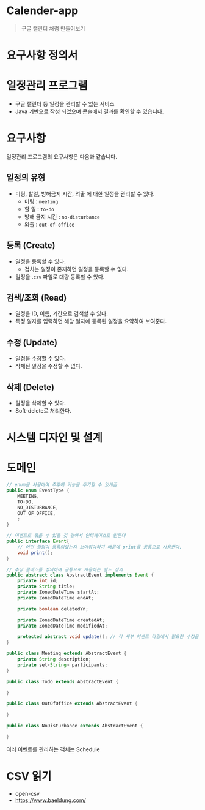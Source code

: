 # Calender-app
> 구글 캘린더 처럼 만들어보기

# 요구사항 정의서
# 일정관리 프로그램

- 구글 캘린더 등 일정을 관리할 수 있는 서비스
- Java 기반으로 작성 되었으며 콘솔에서 결과를 확인할 수 있습니다.

# 요구사항

일정관리 프로그램의 요구사항은 다음과 같습니다.

## 일정의 유형

- 미팅, 할일, 방해금지 시간, 외출 에 대한 일정을 관리할 수 있다.
    - 미팅 : `meeting`
    - 할 일 : `to-do`
    - 방해 금지 시간 : `no-disturbance`
    - 외출 : `out-of-office`

## 등록 (Create)

- 일정을 등록할 수 있다.
    - 겹치는 일정이 존재하면 일정을 등록할 수 없다.
- 일정을 .`csv` 파일로 대량 등록할 수 있다.

## 검색/조회 (Read)

- 일정을 ID, 이름, 기간으로 검색할 수 있다.
- 특정 일자를 입력하면 해당 일자에 등록된 일정을 요약하여 보여준다.

## 수정 (Update)

- 일정을 수정할 수 있다.
- 삭제된 일정을 수정할 수 없다.

## 삭제 (Delete)

- 일정을 삭제할 수 있다.
- Soft-delete로 처리한다.

# 시스템 디자인 및 설계
# 도메인

```java
// enum을 사용하여 추후에 기능을 추가할 수 있게끔
public enum EventType {
	MEETING,
	TO-DO,
	NO_DISTURBANCE,
	OUT_OF_OFFICE,
	;
}

// 이벤트로 묶을 수 있을 것 같아서 인터페이스로 만든다
public interface Event{
	// 어떤 일정이 등록되었는지 보여줘야하기 때문에 print를 공통으로 사용한다.
	void print();
}

// 추상 클래스를 정의하여 공통으로 사용하는 필드 정의
public abstract class AbstractEvent implements Event {
	private int id;
	private String title;
	private ZonedDateTime startAt;
	private ZonedDateTime endAt;

	private boolean deletedYn;

	private ZonedDateTime createdAt;
	private ZonedDateTime modifiedAt;

	protected abstract void update(); // 각 세부 이벤트 타입에서 필요한 수정을 하기 위함
}

public class Meeting extends AbstractEvent {
	private String description;
	private set<String> participants;
}

public class Todo extends AbstractEvent {

}

public class OutOfOffice extends AbstractEvent {

}

public class NoDisturbance extends AbstractEvent {

}
```

여러 이벤트를 관리하는 객체는 Schedule

# CSV 읽기

- open-csv
- https://www.baeldung.com/
